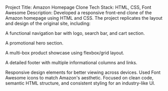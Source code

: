 Project Title: Amazon Homepage Clone
Tech Stack: HTML, CSS, Font Awesome
Description:
Developed a responsive front-end clone of the Amazon homepage using HTML and CSS. The project replicates the layout and design of the original site, including:

A functional navigation bar with logo, search bar, and cart section.

A promotional hero section.

A multi-box product showcase using flexbox/grid layout.

A detailed footer with multiple informational columns and links.

Responsive design elements for better viewing across devices. Used Font Awesome icons to match Amazon's aesthetic. Focused on clean code, semantic HTML structure, and consistent styling for an industry-like UI.
